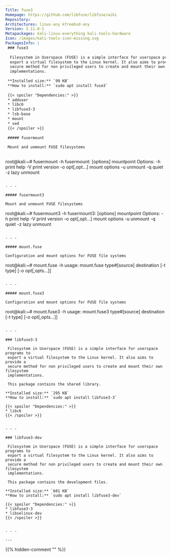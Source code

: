 ```yaml
---
Title: fuse3
Homepage: https://github.com/libfuse/libfuse/wiki
Repository: 
Architectures: linux-any kfreebsd-any
Version: 3.11.0-1
Metapackages: kali-linux-everything kali-tools-hardware 
Icon: /images/kali-tools-icon-missing.svg
PackagesInfo: |
 ### fuse3
 
  Filesystem in Userspace (FUSE) is a simple interface for userspace programs to
  export a virtual filesystem to the Linux kernel. It also aims to provide a
  secure method for non privileged users to create and mount their own filesystem
  implementations.
 
 **Installed size:** `99 KB`  
 **How to install:** `sudo apt install fuse3`  
 
 {{< spoiler "Dependencies:" >}}
 * adduser
 * libc6 
 * libfuse3-3 
 * lsb-base 
 * mount 
 * sed 
 {{< /spoiler >}}
 
 ##### fusermount
 
 Mount and unmount FUSE filesystems
 
 ```
 root@kali:~# fusermount -h
 fusermount: [options] mountpoint
 Options:
  -h		    print help
  -V		    print version
  -o opt[,opt...]    mount options
  -u		    unmount
  -q		    quiet
  -z		    lazy unmount
 ```
 
 - - -
 
 ##### fusermount3
 
 Mount and unmount FUSE filesystems
 
 ```
 root@kali:~# fusermount3 -h
 fusermount3: [options] mountpoint
 Options:
  -h		    print help
  -V		    print version
  -o opt[,opt...]    mount options
  -u		    unmount
  -q		    quiet
  -z		    lazy unmount
 ```
 
 - - -
 
 ##### mount.fuse
 
 Configuration and mount options for FUSE file systems
 
 ```
 root@kali:~# mount.fuse -h
 usage: mount.fuse type#[source] destination [-t type] [-o opt[,opts...]]
 ```
 
 - - -
 
 ##### mount.fuse3
 
 Configuration and mount options for FUSE file systems
 
 ```
 root@kali:~# mount.fuse3 -h
 usage: mount.fuse3 type#[source] destination [-t type] [-o opt[,opts...]]
 ```
 
 - - -
 
 ### libfuse3-3
 
  Filesystem in Userspace (FUSE) is a simple interface for userspace programs to
  export a virtual filesystem to the Linux kernel. It also aims to provide a
  secure method for non privileged users to create and mount their own filesystem
  implementations.
   
  This package contains the shared library.
 
 **Installed size:** `295 KB`  
 **How to install:** `sudo apt install libfuse3-3`  
 
 {{< spoiler "Dependencies:" >}}
 * libc6 
 {{< /spoiler >}}
 
 
 - - -
 
 ### libfuse3-dev
 
  Filesystem in Userspace (FUSE) is a simple interface for userspace programs to
  export a virtual filesystem to the Linux kernel. It also aims to provide a
  secure method for non privileged users to create and mount their own filesystem
  implementations.
   
  This package contains the development files.
 
 **Installed size:** `681 KB`  
 **How to install:** `sudo apt install libfuse3-dev`  
 
 {{< spoiler "Dependencies:" >}}
 * libfuse3-3 
 * libselinux-dev
 {{< /spoiler >}}
 
 
 - - -
 
---
```

{{% hidden-comment "<!--Do not edit anything above this line-->" %}}
